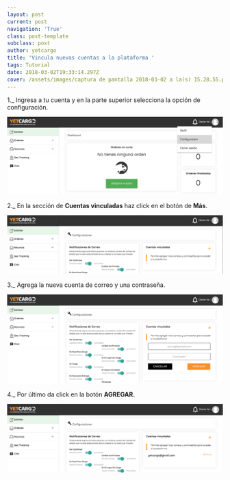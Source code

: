 ```yaml
---
layout: post
current: post
navigation: 'True'
class: post-template
subclass: post
author: yetcargo
title: 'Vincula nuevas cuentas a la plataforma '
tags: Tutorial
date: 2018-03-02T19:33:14.297Z
cover: /assets/images/captura de pantalla 2018-03-02 a la(s) 15.28.55.png
---
```

1._ Ingresa a tu cuenta y en la parte superior selecciona la opción de configuración.

![null](/assets/images/1.png)

2._ En la sección de **Cuentas vinculadas** haz click en el botón de **Más**.

![null](/assets/images/2.png)

3._ Agrega la nueva cuenta de correo y una contraseña.

![null](/assets/images/3.png)

4._ Por último da click en la botón **AGREGAR.** 

![null](/assets/images/4.png)
